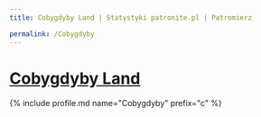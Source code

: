 ```yaml
---
title: Cobygdyby Land | Statystyki patronite.pl | Patromierz

permalink: /Cobygdyby
---
```


# [Cobygdyby Land](https://patronite.pl/Cobygdyby)

{% include profile.md name="Cobygdyby" prefix="c" %}
